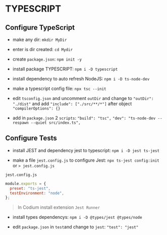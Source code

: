 # TYPESCRIPT

## Configure TypeScript

- make any dir: `mkdir MyDir`

- enter is dir created: `cd Mydir`

- create `package.json`: `npm init -y`

- install package TYPESCRIPT: `npm i -D typescript`

- install dependency to auto refresh NodeJS: `npm i -D ts-node-dev`

- make a typescript config file: `npx tsc --init`

- edit `tsconfig.json` and uncomment `outDir` and change to `"outDir": "./dist"` and add `"include": ["./src/**/*"]` after object `"compilerOptions": {}`

- add in `package.json` 2 `scripts`: `"build": "tsc",` `"dev": "ts-node-dev --respawn --quiet src/index.ts",`

## Configure Tests

- install JEST and dependency jest to typescript: `npm i -D jest ts-jest`

- make a file `jest.config.js` to configure Jest: `npx ts-jest config:init` or `> jest.config.js`

`jest.config.js`

```js
module.exports = {
  preset: "ts-jest",
  testEnvironment: "node",
};
```

> In Codium install extension `Jest Runner`

- install types dependencys: `npm i -D @types/jest @types/node`

- edit `package.json` in `test`and change to `jest`: `"test": "jest"`
